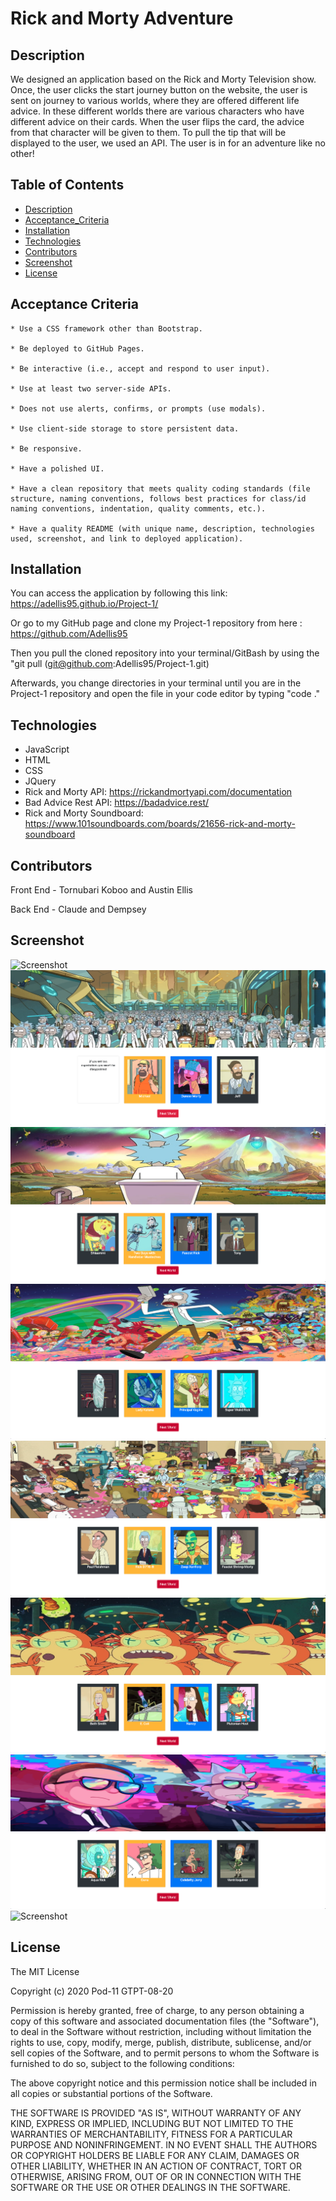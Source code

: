 # Rick and Morty Adventure

## Description

We designed an application based on the Rick and Morty Television show. Once, the user clicks the start journey button on the website, the user is sent on journey to various worlds, where they are offered different life advice. In these different worlds there are various characters who have different advice on their cards. When the user flips the card, the advice from that character will be given to them. To pull the tip that will be displayed to the user, we used an API. The user is in for an adventure like no other!

## Table of Contents

- [Description](#description)
- [Acceptance_Criteria](#acceptance_criteria)
- [Installation](#installation)
- [Technologies](#technologies)
- [Contributors](#contributors)
- [Screenshot](#screenshot)
- [License](#license)

## Acceptance Criteria

```
* Use a CSS framework other than Bootstrap.

* Be deployed to GitHub Pages.

* Be interactive (i.e., accept and respond to user input).

* Use at least two server-side APIs.

* Does not use alerts, confirms, or prompts (use modals).

* Use client-side storage to store persistent data.

* Be responsive.

* Have a polished UI.

* Have a clean repository that meets quality coding standards (file structure, naming conventions, follows best practices for class/id naming conventions, indentation, quality comments, etc.).

* Have a quality README (with unique name, description, technologies used, screenshot, and link to deployed application).
```

## Installation

You can access the application by following this link: https://adellis95.github.io/Project-1/

Or go to my GitHub page and clone my Project-1 repository from here : https://github.com/Adellis95

Then you pull the cloned repository into your terminal/GitBash by using the "git pull (git@github.com:Adellis95/Project-1.git)

Afterwards, you change directories in your terminal until you are in the Project-1 repository and open the file in your code editor by typing "code ."

## Technologies

- JavaScript
- HTML
- CSS
- JQuery
- Rick and Morty API: https://rickandmortyapi.com/documentation
- Bad Advice Rest API: https://badadvice.rest/
- Rick and Morty Soundboard: https://www.101soundboards.com/boards/21656-rick-and-morty-soundboard

## Contributors

Front End - Tornubari Koboo and Austin Ellis

Back End - Claude and Dempsey

## Screenshot

![Screenshot](assets/images/application-screenshot.png)
![Screenshot](assets/images/Second-Page.png)
![Screenshot](assets/images/Third-Page.png)
![Screenshot](assets/images/Fourth-Page.png)
![Screenshot](assets/images/Fifth-Page.png)
![Screenshot](assets/images/Sixth-Page.png)
![Screenshot](assets/images/Seventh-Page.png)
![Screenshot](Eassets/images/nd-Page.png)

## License

The MIT License

Copyright (c) 2020 Pod-11 GTPT-08-20

Permission is hereby granted, free of charge, to any person obtaining a copy
of this software and associated documentation files (the "Software"), to deal
in the Software without restriction, including without limitation the rights
to use, copy, modify, merge, publish, distribute, sublicense, and/or sell
copies of the Software, and to permit persons to whom the Software is
furnished to do so, subject to the following conditions:

The above copyright notice and this permission notice shall be included in
all copies or substantial portions of the Software.

THE SOFTWARE IS PROVIDED "AS IS", WITHOUT WARRANTY OF ANY KIND, EXPRESS OR
IMPLIED, INCLUDING BUT NOT LIMITED TO THE WARRANTIES OF MERCHANTABILITY,
FITNESS FOR A PARTICULAR PURPOSE AND NONINFRINGEMENT. IN NO EVENT SHALL THE
AUTHORS OR COPYRIGHT HOLDERS BE LIABLE FOR ANY CLAIM, DAMAGES OR OTHER
LIABILITY, WHETHER IN AN ACTION OF CONTRACT, TORT OR OTHERWISE, ARISING FROM,
OUT OF OR IN CONNECTION WITH THE SOFTWARE OR THE USE OR OTHER DEALINGS IN
THE SOFTWARE.

